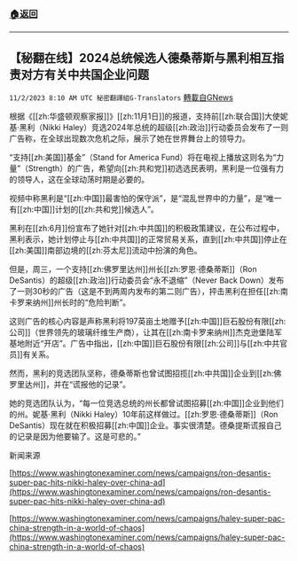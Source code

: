 ###  [:house:返回](README.md)
---


## 【秘翻在线】2024总统候选人德桑蒂斯与黑利相互指责对方有关中共国企业问题
`11/2/2023 8:10 AM UTC 秘密翻譯組G-Translators` [轉載自GNews](https://gnews.org/articles/1912157)

根据《[[zh:华盛顿观察家报]]》[[zh:11月1日]]的报道，支持前[[zh:联合国]]大使妮基·黑利（Nikki Haley）竞选2024年总统的超级[[zh:政治]]行动委员会发布了一则广告称，在全球出现数次危机之际，展示了她在世界舞台上的领导力。

“支持[[zh:美国]]基金”（Stand for America Fund）将在电视上播放这则名为“力量”（Strength）的广告，希望向[[zh:共和党]]初选选民表明，黑利是一位强有力的领导人，这在全球动荡时期是必要的。

视频中称黑利是“[[zh:中国]]最害怕的保守派”，是“混乱世界中的力量”，是“唯一有[[zh:中国]]计划的[[zh:共和党]]候选人”。

黑利在[[zh:6月]]份宣布了她针对[[zh:中共国]]的积极政策建议，在公布过程中，黑利表示，她计划停止与[[zh:中共国]]的正常贸易关系，直到[[zh:中共国]]停止在[[zh:美国]]南部边境的[[zh:芬太尼]]流动中扮演的角色。

但是，周三，一个支持[[zh:佛罗里达州]]州长[[zh:罗恩·德桑蒂斯]]（Ron DeSantis）的超级[[zh:政治]]行动委员会“永不退缩”（Never Back Down）发布了一则30秒的广告（这是不到两周内发布的第二则广告），抨击黑利在担任[[zh:南卡罗来纳州]]州长时的“危险判断”。

这则广告的核心内容是声称黑利将197英亩土地赠予[[zh:中国]]巨石股份有限[[zh:公司]]（世界领先的玻璃纤维生产商），让其在[[zh:南卡罗来纳州]]杰克逊堡陆军基地附近“开店”。广告中指出，[[zh:中国]]巨石股份有限[[zh:公司]]与[[zh:中共官员]]有关系。

然而，黑利的竞选团队坚称，德桑蒂斯也曾试图招揽[[zh:中共国]]企业到[[zh:佛罗里达州]]，并在“谎报他的记录”。

她的竞选团队认为，“每一位竞选总统的州长都曾试图招募[[zh:中国]]企业到他们的州。妮基·黑利（Nikki Haley）10年前这样做过。[[zh:罗恩·德桑蒂斯]]（Ron DeSantis）现在就在积极招募[[zh:中国]]企业。事实很清楚。德桑提斯谎报自己的记录是因为他要输了。这是可悲的。”

新闻来源

[https://www.washingtonexaminer.com/news/campaigns/ron-desantis-super-pac-hits-nikki-haley-over-china-ad](https://www.washingtonexaminer.com/news/campaigns/ron-desantis-super-pac-hits-nikki-haley-over-china-ad)

[https://www.washingtonexaminer.com/news/campaigns/haley-super-pac-china-strength-in-a-world-of-chaos](https://www.washingtonexaminer.com/news/campaigns/haley-super-pac-china-strength-in-a-world-of-chaos)
